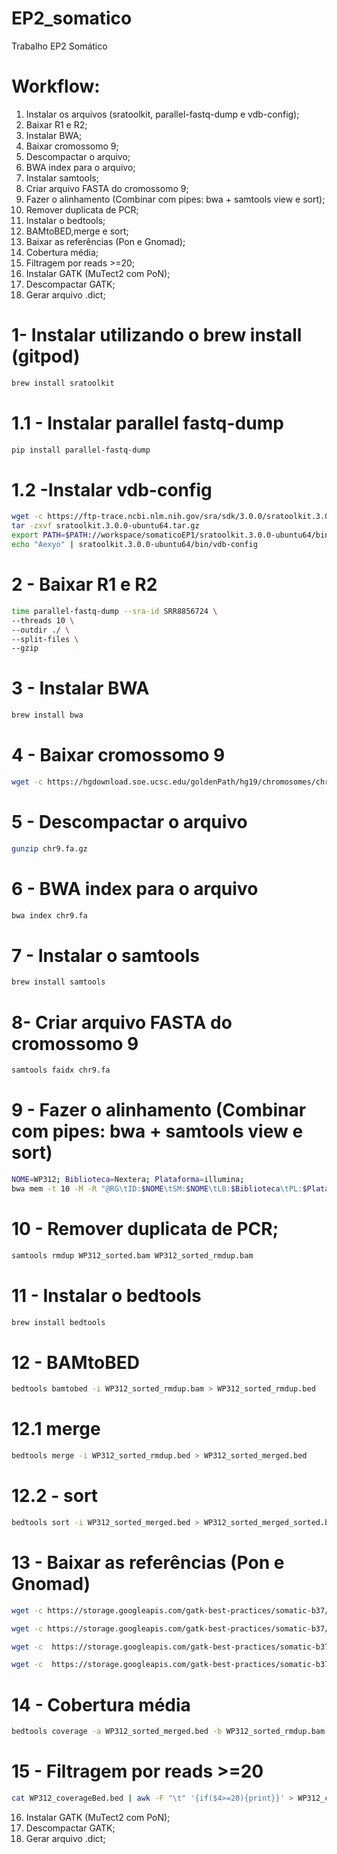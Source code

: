 # EP2_somatico
Trabalho EP2 Somático

# Workflow:
1. Instalar os arquivos (sratoolkit, parallel-fastq-dump e vdb-config);
2. Baixar R1 e R2;
3. Instalar BWA;
4. Baixar cromossomo 9;
5. Descompactar o arquivo;
6. BWA index para o arquivo;
7. Instalar samtools;
8. Criar arquivo FASTA do cromossomo 9;
9. Fazer o alinhamento (Combinar com pipes: bwa + samtools view e sort);
10. Remover duplicata de PCR;
11. Instalar o bedtools;
12. BAMtoBED,merge e sort;
13. Baixar as referências (Pon e Gnomad);
14. Cobertura média;
15. Filtragem por reads >=20;
16. Instalar GATK (MuTect2 com PoN);
17. Descompactar GATK;
18. Gerar arquivo .dict;

# 1- Instalar utilizando o brew install (gitpod)
```bash
brew install sratoolkit
```

# 1.1 - Instalar parallel fastq-dump
```bash
pip install parallel-fastq-dump
```

# 1.2 -Instalar vdb-config
```bash
wget -c https://ftp-trace.ncbi.nlm.nih.gov/sra/sdk/3.0.0/sratoolkit.3.0.0-ubuntu64.tar.gz
tar -zxvf sratoolkit.3.0.0-ubuntu64.tar.gz
export PATH=$PATH://workspace/somaticoEP1/sratoolkit.3.0.0-ubuntu64/bin/
echo "Aexyo" | sratoolkit.3.0.0-ubuntu64/bin/vdb-config
```

# 2 - Baixar R1 e R2
```bash
time parallel-fastq-dump --sra-id SRR8856724 \
--threads 10 \
--outdir ./ \
--split-files \
--gzip
```
# 3 - Instalar BWA
```bash
brew install bwa
```

# 4 - Baixar cromossomo 9
```bash
wget -c https://hgdownload.soe.ucsc.edu/goldenPath/hg19/chromosomes/chr9.fa.gz
```

# 5 - Descompactar o arquivo
```bash
gunzip chr9.fa.gz
```
# 6 - BWA index para o arquivo
```bash
bwa index chr9.fa
```

# 7 - Instalar o samtools
```bash
brew install samtools
```

# 8- Criar arquivo FASTA do cromossomo 9
```bash
samtools faidx chr9.fa
```
# 9 - Fazer o alinhamento (Combinar com pipes: bwa + samtools view e sort)
```bash
NOME=WP312; Biblioteca=Nextera; Plataforma=illumina;
bwa mem -t 10 -M -R "@RG\tID:$NOME\tSM:$NOME\tLB:$Biblioteca\tPL:$Plataforma" chr9.fa SRR8856724_1.fastq.gz SRR8856724_2.fastq.gz | samtools view -F4 -Sbu -@2 - | samtools sort -m4G -@2 -o WP312_sorted.bam
```
# 10 - Remover duplicata de PCR;
```bash
samtools rmdup WP312_sorted.bam WP312_sorted_rmdup.bam
```

# 11 - Instalar o bedtools
```bash
brew install bedtools
```

# 12 - BAMtoBED
```bash
bedtools bamtobed -i WP312_sorted_rmdup.bam > WP312_sorted_rmdup.bed
```
# 12.1 merge
```bash
bedtools merge -i WP312_sorted_rmdup.bed > WP312_sorted_merged.bed
```
# 12.2 - sort
```bash
bedtools sort -i WP312_sorted_merged.bed > WP312_sorted_merged_sorted.bed
```

# 13 - Baixar as referências (Pon e Gnomad)
```bash
wget -c https://storage.googleapis.com/gatk-best-practices/somatic-b37/Mutect2-WGS-panel-b37.vcf
```

```bash
wget -c https://storage.googleapis.com/gatk-best-practices/somatic-b37/Mutect2-WGS-panel-b37.vcf.idx
```

```bash
wget -c  https://storage.googleapis.com/gatk-best-practices/somatic-b37/af-only-gnomad.raw.sites.vcf
```

```bash
wget -c  https://storage.googleapis.com/gatk-best-practices/somatic-b37/af-only-gnomad.raw.sites.vcf.idx
```

# 14 - Cobertura média
```bash
bedtools coverage -a WP312_sorted_merged.bed -b WP312_sorted_rmdup.bam -mean > WP312_coverageBed.bed
```

# 15 - Filtragem por reads >=20
```bash
cat WP312_coverageBed.bed | awk -F "\t" '{if($4>=20){print}}' > WP312_coverageBed20x.bed
```


16. Instalar GATK (MuTect2 com PoN);
17. Descompactar GATK;
18. Gerar arquivo .dict;








